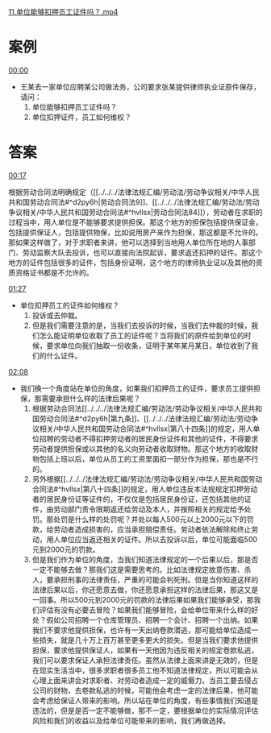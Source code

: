 [11.单位能够扣押员工证件吗？.mp4](file:///E:%5C法律实务%5CA314【游本春】【20小时200讲】劳动纠纷维权指南及企业风控管控宝典（200讲劳动合同签订法律风险防范与合规管理）%5C11.单位能够扣押员工证件吗？.mp4)
# 案例
[00:00](file:///E:%5C法律实务%5CA314【游本春】【20小时200讲】劳动纠纷维权指南及企业风控管控宝典（200讲劳动合同签订法律风险防范与合规管理）%5C11.单位能够扣押员工证件吗？.mp4#t=00:00)
- 王某去一家单位应聘某公司做法务，公司要求张某提供律师执业证原件保存，请问：
	1. 单位能够扣押员工证件吗？
	2. 单位扣押证件，员工如何维权？
# 答案
[00:17](file:///E:/%5C%E6%B3%95%E5%BE%8B%E5%AE%9E%E5%8A%A1%5CA314%E3%80%90%E6%B8%B8%E6%9C%AC%E6%98%A5%E3%80%91%E3%80%9020%E5%B0%8F%E6%97%B6200%E8%AE%B2%E3%80%91%E5%8A%B3%E5%8A%A8%E7%BA%A0%E7%BA%B7%E7%BB%B4%E6%9D%83%E6%8C%87%E5%8D%97%E5%8F%8A%E4%BC%81%E4%B8%9A%E9%A3%8E%E6%8E%A7%E7%AE%A1%E6%8E%A7%E5%AE%9D%E5%85%B8%EF%BC%88200%E8%AE%B2%E5%8A%B3%E5%8A%A8%E5%90%88%E5%90%8C%E7%AD%BE%E8%AE%A2%E6%B3%95%E5%BE%8B%E9%A3%8E%E9%99%A9%E9%98%B2%E8%8C%83%E4%B8%8E%E5%90%88%E8%A7%84%E7%AE%A1%E7%90%86%EF%BC%89%5C11.%E5%8D%95%E4%BD%8D%E8%83%BD%E5%A4%9F%E6%89%A3%E6%8A%BC%E5%91%98%E5%B7%A5%E8%AF%81%E4%BB%B6%E5%90%97%EF%BC%9F.mp4#t=17.79755)

根据劳动合同法明确规定（[[../../../法律法规汇编/劳动法/劳动争议相关/中华人民共和国劳动合同法#^d2py6h|劳动合同法9]]、[[../../../法律法规汇编/劳动法/劳动争议相关/中华人民共和国劳动合同法#^hvllsx|劳动合同法84]]），劳动者在求职的过程当中，用人单位是不能够要求提供担保。那这个地方的担保包括提供保证金，包括提供保证人，包括提供物保，比如说用房产来作为担保，那这都是不允许的。那如果这样做了，对于求职者来讲，他可以选择到当地用人单位所在地的人事部门、劳动监察大队去投诉，也可以直接向法院起诉，要求返还扣押的证件。那这个地方的证件包括很多的证件，包括身份证啊，这个地方的律师执业证以及其他的资质资格证书都是不允许的。

[01:27](file:///E:%5C法律实务%5CA314【游本春】【20小时200讲】劳动纠纷维权指南及企业风控管控宝典（200讲劳动合同签订法律风险防范与合规管理）%5C11.单位能够扣押员工证件吗？.mp4#t=01:27)

- 单位扣押员工的证件如何维权？
	1. 投诉或去仲裁。
	2. 但是我们需要注意的是，当我们去投诉的时候，当我们去仲裁的时候，我们怎么能证明单位收取了员工的证件呢？当将我们的原件给到单位的时候，要求单位向我们抽取一份收条，证明于某年某月某日，单位收到了我们的什么证件。

[02:08](file:///E:/%5C%E6%B3%95%E5%BE%8B%E5%AE%9E%E5%8A%A1%5CA314%E3%80%90%E6%B8%B8%E6%9C%AC%E6%98%A5%E3%80%91%E3%80%9020%E5%B0%8F%E6%97%B6200%E8%AE%B2%E3%80%91%E5%8A%B3%E5%8A%A8%E7%BA%A0%E7%BA%B7%E7%BB%B4%E6%9D%83%E6%8C%87%E5%8D%97%E5%8F%8A%E4%BC%81%E4%B8%9A%E9%A3%8E%E6%8E%A7%E7%AE%A1%E6%8E%A7%E5%AE%9D%E5%85%B8%EF%BC%88200%E8%AE%B2%E5%8A%B3%E5%8A%A8%E5%90%88%E5%90%8C%E7%AD%BE%E8%AE%A2%E6%B3%95%E5%BE%8B%E9%A3%8E%E9%99%A9%E9%98%B2%E8%8C%83%E4%B8%8E%E5%90%88%E8%A7%84%E7%AE%A1%E7%90%86%EF%BC%89%5C11.%E5%8D%95%E4%BD%8D%E8%83%BD%E5%A4%9F%E6%89%A3%E6%8A%BC%E5%91%98%E5%B7%A5%E8%AF%81%E4%BB%B6%E5%90%97%EF%BC%9F.mp4#t=128.238211)

- 我们换一个角度站在单位的角度，如果我们扣押员工的证件，要求员工提供担保，那需要承担什么样的法律后果呢？
	1. 根据劳动合同法[[../../../法律法规汇编/劳动法/劳动争议相关/中华人民共和国劳动合同法#^d2py6h|第九条]]、[[../../../法律法规汇编/劳动法/劳动争议相关/中华人民共和国劳动合同法#^hvllsx|第八十四条]]的规定，用人单位招聘的劳动者不得扣押劳动者的居民身份证件和其他的证件，不得要求劳动者提供担保或以其他的名义向劳动者收取财物。那这个地方的收取财物包括上班以后，单位从员工的工资里面扣一部分作为担保，那也是不行的。
	2. 另外根据[[../../../法律法规汇编/劳动法/劳动争议相关/中华人民共和国劳动合同法#^hvllsx|第八十四条]]的规定，用人单位违反本法规规定扣押劳动者的居民身份证等证件的，不仅仅是包括居民身份证，还包括其他的证件，由劳动部门责令限期返还给劳动及本人，并按照相关的规定给予处罚。那处罚是什么样的处罚呢？并处以每人500元以上2000元以下的罚款，给劳动者造成损害的，应当承担赔偿责任。劳动者依法解除和终止劳动，用人单位应当返还相关的证件。所以去投诉以后，单位可能面临500元到2000元的罚款。
	3. 但是我们作为单位的角度，当我们知道法律规定的一个后果以后，那是否一定不能够去做？那我们这是需要思考的。比如法律规定故意伤害、杀人，要承担刑事的法律责任，严重的可能会判死刑。但是当你知道这样的法律后果以后，你还愿意去做，你还愿意承担这样的法律后果，那这又是一回事。所以500元到2000元的罚款的法律后果如果我们能够承受，那我们评估有没有必要去冒险？如果我们能够冒险，会给单位带来什么样的好处？假如公司招聘一个仓库管理员、招聘一个会计、招聘一个出纳。如果我们不要求他提供担保，也许有一天出纳卷款潜逃，那可能给单位造成一些损失，就是几十万上百万甚至更多更大的损失。但是当我们要求他提供担保，要求他提供保证人，如果有一天他因为违反相关的规定卷款私逃，我们可以要求保证人承担法律责任。虽然从法律上面来讲是无效的，但是在现实生活当中，很多求职者很多员工他不知道法律规定，所以可能会从心理上面来讲会对求职者、对劳动者造成一定的威慑力。当员工要去侵占公司的财物，去卷款私逃的时候，可能他会考虑一定的法律后果，他可能会考虑给保证人带来的影响。所以站在单位的角度，有些事情我们知道是违法的，但是是否一定不能够做，那不一定，要根据单位的实际情况评估风险和我们的收益以及给单位可能带来的影响，我们再做选择。